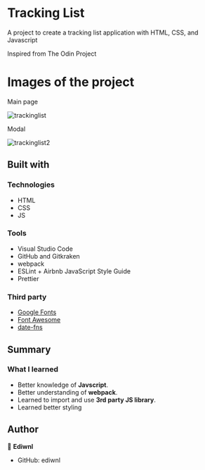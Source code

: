 # Tracking List
A project to create a tracking list application with HTML, CSS, and Javascript

Inspired from The Odin Project

# Images of the project

Main page

![trackinglist](https://user-images.githubusercontent.com/108350705/217834295-b61cd4af-4f7d-4d8c-a1ad-da99e6a125b0.png)

Modal

![trackinglist2](https://user-images.githubusercontent.com/108350705/217834688-a078c9b8-0a27-4ad7-8998-a1c01246c70a.png)

## Built with

### Technologies

* HTML
* CSS
* JS

### Tools

* Visual Studio Code
* GitHub and Gitkraken
* webpack
* ESLint + Airbnb JavaScript Style Guide
* Prettier

### Third party

* [Google Fonts](https://fonts.google.com/)
* [Font Awesome](https://fontawesome.com/)
* [date-fns](https://date-fns.org/)

## Summary

### What I learned

* Better knowledge of **Javscript**.
* Better understanding of **webpack**.
* Learned to import and use **3rd party JS library**.
* Learned better styling

## Author

👤 **Ediwnl**
* GitHub: ediwnl
